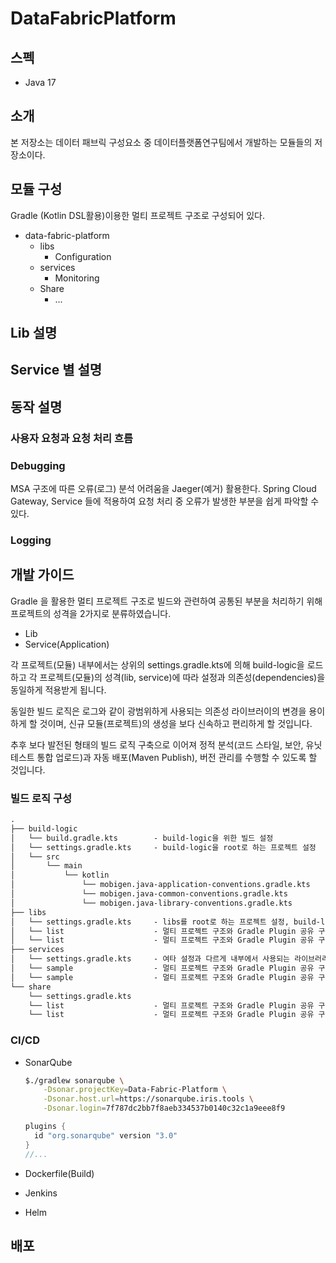 # DataFabricPlatform

## 스펙

- Java 17

## 소개

본 저장소는 데이터 패브릭 구성요소 중 데이터플랫폼연구팀에서 개발하는 모듈들의 저장소이다.  

## 모듈 구성  

Gradle (Kotlin DSL활용)이용한 멀티 프로젝트 구조로 구성되어 있다.

- data-fabric-platform
    - libs
        - Configuration
    - services
        - Monitoring
    - Share
        - ...

## Lib 설명

## Service 별 설명

## 동작 설명

### 사용자 요청과 요청 처리 흐름

### Debugging

MSA 구조에 따른 오류(로그) 분석 어려움을 Jaeger(예거) 활용한다.
Spring Cloud Gateway, Service 들에 적용하여 요청 처리 중 오류가 발생한 부분을 쉽게 파악할 수 있다.

### Logging

## 개발 가이드

Gradle 을 활용한 멀티 프로젝트 구조로 빌드와 관련하여 공통된 부분을 처리하기 위해 프로젝트의 성격을 2가지로 분류하였습니다.

- Lib
- Service(Application)

각 프로젝트(모듈) 내부에서는 상위의 settings.gradle.kts에 의해 build-logic을 로드하고
각 프로젝트(모듈)의 성격(lib, service)에 따라 설정과 의존성(dependencies)을 동일하게 적용받게 됩니다.

동일한 빌드 로직은 로그와 같이 광범위하게 사용되는 의존성 라이브러이의 변경을 용이하게 할 것이며,
신규 모듈(프로젝트)의 생성을 보다 신속하고 편리하게 할 것입니다.

추후 보다 발전된 형태의 빌드 로직 구축으로 이어져 정적 분석(코드 스타일, 보안, 유닛테스트 통합 업로드)과
자동 배포(Maven Publish), 버전 관리를 수행할 수 있도록 할 것입니다.

### 빌드 로직 구성

```md
.
├── build-logic
│   └── build.gradle.kts        - build-logic을 위한 빌드 설정
│   └── settings.gradle.kts     - build-logic을 root로 하는 프로젝트 설정
│   └── src
│       └── main
│           └── kotlin
│               └── mobigen.java-application-conventions.gradle.kts            - application 공통 설정 
│               └── mobigen.java-common-conventions.gradle.kts                 - application, library 의 공통 설정 
│               └── mobigen.java-library-conventions.gradle.kts                - library 공통 설정 
├── libs
│   └── settings.gradle.kts     - libs를 root로 하는 프로젝트 설정, build-logic을 로드 (includeBuild)
│   └── list                    - 멀티 프로젝트 구조와 Gradle Plugin 공유 구조 설명을 위한 Sample
│   └── list                    - 멀티 프로젝트 구조와 Gradle Plugin 공유 구조 설명을 위한 Sample
├── services
│   └── settings.gradle.kts     - 여타 설정과 다르게 내부에서 사용되는 라이브러리 의존성 설정이 추가됨(libs, utilities)
│   └── sample                  - 멀티 프로젝트 구조와 Gradle Plugin 공유 구조 설명을 위한 Sample
│   └── sample                  - 멀티 프로젝트 구조와 Gradle Plugin 공유 구조 설명을 위한 Sample
└── share
    └── settings.gradle.kts
    └── list                    - 멀티 프로젝트 구조와 Gradle Plugin 공유 구조 설명을 위한 Sample
    └── list                    - 멀티 프로젝트 구조와 Gradle Plugin 공유 구조 설명을 위한 Sample
```

### CI/CD

- SonarQube
    ```bash
    $./gradlew sonarqube \
        -Dsonar.projectKey=Data-Fabric-Platform \
        -Dsonar.host.url=https://sonarqube.iris.tools \
        -Dsonar.login=7f787dc2bb7f8aeb334537b0140c32c1a9eee8f9
    ```

    ```groovy
    plugins {
      id "org.sonarqube" version "3.0"
    }
    //...
    ```
- Dockerfile(Build)
- Jenkins
- Helm

## 배포